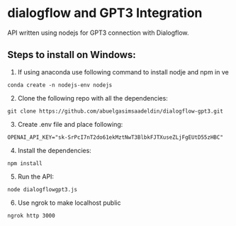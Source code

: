 # dialogflow and GPT3 Integration
API written using nodejs for GPT3 connection with Dialogflow.

## Steps to install on Windows:
1) If using anaconda use following command to install nodje and npm in ve
```
conda create -n nodejs-env nodejs 
```

2) Clone the following repo with all the dependencies:
```
git clone https://github.com/abuelgasimsaadeldin/dialogflow-gpt3.git  
```

3) Create .env file and place following: 
```
OPENAI_API_KEY="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"
```

4) Install the dependencies:
```
npm install
```

5) Run the API:
```
node dialogflowgpt3.js
```

6) Use ngrok to make localhost public
```
ngrok http 3000
```
